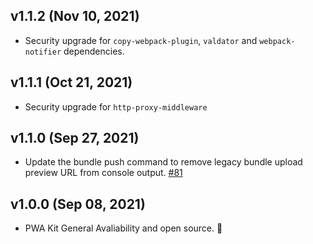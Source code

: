 ## v1.1.2 (Nov 10, 2021)

-   Security upgrade for `copy-webpack-plugin`, `valdator` and  `webpack-notifier` dependencies.

## v1.1.1 (Oct 21, 2021)

-   Security upgrade for `http-proxy-middleware`

## v1.1.0 (Sep 27, 2021)

-   Update the bundle push command to remove legacy bundle upload preview URL from console output. [#81](https://github.com/SalesforceCommerceCloud/pwa-kit/pull/81)

## v1.0.0 (Sep 08, 2021)

-   PWA Kit General Avaliability and open source. 🎉
